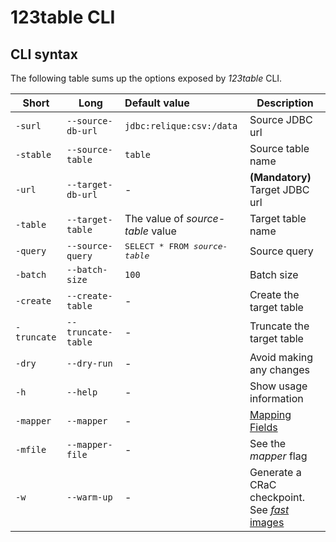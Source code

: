 # 123table CLI


## CLI syntax

The following table sums up the options exposed by _123table_ CLI.

| Short         | Long               | Default value                         | Description                         |
| ------------- | ------------------ |:------------------------------------- | ----------------------------------- |
| `-surl`       | `--source-db-url`  | `jdbc:relique:csv:/data`              | Source JDBC url                     |
| `-stable`     | `--source-table`   | `table`                               | Source table name                   |
| `-url`        | `--target-db-url`  | -                                     | **(Mandatory)** Target JDBC url     |
| `-table`      | `--target-table`   | The value of _source-table_ value     | Target table name                   |
| `-query`      | `--source-query`   | <tt>SELECT * FROM _source-table_</tt> | Source query                        |
| `-batch`      | `--batch-size`     | `100`                                 | Batch size                          |
| `-create`     | `--create-table`   | -                                     | Create the target table             |
| `-truncate`   | `--truncate-table` | -                                     | Truncate the target table           |
| `-dry`        | `--dry-run`        | -                                     | Avoid making any changes            |
| `-h`          | `--help`           | -                                     | Show usage information              |
| `-mapper`     | `--mapper`         | -                                     | [Mapping Fields](guide/mapper.html) |
| `-mfile`      | `--mapper-file`    | -                                     | See the _mapper_ flag               |
| `-w`          | `--warm-up`        | -                                     | Generate a CRaC checkpoint. See [_fast_ images](guide/flavours.html) |
